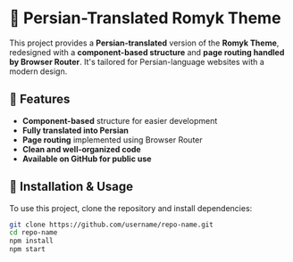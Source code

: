 # 🎨 Persian-Translated Romyk Theme

This project provides a **Persian-translated** version of the **Romyk Theme**, redesigned with a **component-based structure** and **page routing handled by Browser Router**. It's tailored for Persian-language websites with a modern design.

## 🚀 Features
- **Component-based** structure for easier development  
- **Fully translated into Persian**  
- **Page routing** implemented using Browser Router  
- **Clean and well-organized code**  
- **Available on GitHub for public use**  

## 🔧 Installation & Usage
To use this project, clone the repository and install dependencies:

```bash
git clone https://github.com/username/repo-name.git
cd repo-name
npm install
npm start
